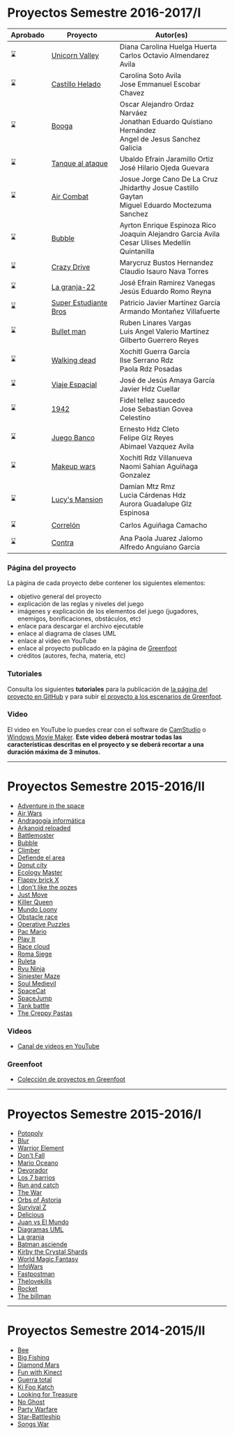 # Proyectos Semestre 2016-2017/I

Aprobado|Proyecto | Autor(es)
--------|---------|----------
:hourglass:|[Unicorn Valley](https://objetos16171.github.io/Unicorn-Valley/)|Diana Carolina Huelga Huerta<br>Carlos Octavio Almendarez Avila
:hourglass:|[Castillo Helado](https://objetos16171.github.io/Castillo-Helado/)|Carolina Soto Avila<br>Jose Emmanuel Escobar Chavez
:hourglass:|[Booga](https://objetos16171.github.io/Booga/)|Oscar Alejandro Ordaz Narváez<br>Jonathan Eduardo Quistiano Hernández<br>Angel  de Jesus Sanchez Galicia
:hourglass:|[Tanque al ataque](https://objetos16171.github.io/Tanque-al-ataque/)|Ubaldo Efrain Jaramillo Ortiz<br>José Hilario Ojeda Guevara
:hourglass:|[Air Combat](https://objetos16171.github.io/Air-Combat/)|Josue Jorge Cano De La Cruz<br>Jhidarthy Josue Castillo Gaytan<br>Miguel Eduardo Moctezuma Sanchez
:hourglass:|[Bubble](https://objetos16171.github.io/Bubble/)|Ayrton Enrique Espinoza Rico<br>Joaquin Alejandro Garcia Avila<br>Cesar Ulises Medellín Quintanilla
:hourglass:|[Crazy Drive](https://objetos16171.github.io/Crazy-Drive/)|Marycruz Bustos Hernandez<br>Claudio Isauro Nava Torres
:hourglass:|[La granja-22](https://objetos16171.github.io/La-granja-22/)|José Efrain Ramirez Vanegas<br>Jesús Eduardo Romo Reyna
:hourglass:|[Super Estudiante Bros](https://objetos16171.github.io/Super-Estudiante-Bros/)|Patricio Javier Martínez García<br>Armando Montañez Villafuerte
:hourglass:|[Bullet man](https://objetos16171.github.io/Bullet-man/)|Ruben Linares Vargas<br>Luis Angel Valerio Martínez<br>Gilberto Guerrero Reyes
:hourglass:|[Walking dead](https://objetos16171.github.io/Walking-dead/)|Xochitl Guerra García<br>Ilse Serrano Rdz<br>Paola Rdz Posadas
:hourglass:|[Viaje Espacial](https://objetos16171.github.io/Viaje-Espacial/)|José de Jesús Amaya García<br>Javier Hdz Cuellar
:hourglass:|[1942](https://objetos16171.github.io/1942/)|Fidel tellez saucedo<br>Jose Sebastian Govea Celestino
:hourglass:|[Juego Banco](https://objetos16171.github.io/Juego-Banco)|Ernesto Hdz Cleto<br>Felipe Glz Reyes<br>Abimael Vazquez Avila
:hourglass:|[Makeup wars](https://objetos16171.github.io/Makeup-Wars/)|Xochitl Rdz Villanueva<br>Naomi Sahian Aguiñaga Gonzalez
:hourglass:|[Lucy's Mansion](https://objetos16171.github.io/Lucy-s-Mansion/)|Damian Mtz Rmz<br>Lucia Cárdenas Hdz<br>Aurora Guadalupe Glz Espinosa
:hourglass:|[Correlón](https://objetos16171.github.io/Correlon/)|Carlos Aguiñaga Camacho
:hourglass:|[Contra](https://objetos16171.github.io/Contra-Survive/)|Ana Paola Juarez Jalomo<br>Alfredo Anguiano Garcia

### Página del proyecto

La página de cada proyecto debe contener los siguientes elementos:
* objetivo general del proyecto
* explicación de las reglas y niveles del juego
* imágenes y explicación de los elementos del juego (jugadores, enemigos, bonificaciones, obstáculos, etc)
* enlace para descargar el archivo ejecutable
* enlace al diagrama de clases UML
* enlace al video en YouTube
* enlace al proyecto publicado en la página de [Greenfoot](https://goo.gl/Rbuhcq)
* créditos (autores, fecha, materia, etc)

### Tutoriales
Consulta los siguientes **tutoriales** para la publicación de [la página del proyecto en GitHub](https://goo.gl/DQMLWe) y para subir [el proyecto a los escenarios de Greenfoot](https://goo.gl/Rbuhcq).

### Video
El video en YouTube lo puedes crear con el software de [CamStudio](http://camstudio.org/) o [Windows Movie Maker](http://windows.microsoft.com/es-xl/windows/movie-maker). **Este video deberá mostrar todas las características descritas en el proyecto y se deberá recortar a una duración máxima de 3 minutos.**

---

# Proyectos Semestre 2015-2016/II
* [Adventure in the space](http://objetos15162.github.io/Adventure-in-the-space/)
* [Air Wars](http://objetos15162.github.io/Air-Wars)
* [Andragogía informática](http://objetos15162.github.io/Andragogia-informatica/)
* [Arkanoid reloaded](http://objetos15162.github.io/Arkanoid-reloaded/)
* [Battlemoster](http://objetos15162.github.io/Battlemoster/)
* [Bubble](http://objetos15162.github.io/Bubble/)
* [Climber](http://objetos15162.github.io/Climber/)
* [Defiende el area](http://objetos15162.github.io/DEA/)
* [Donut city](http://objetos15162.github.io/Donut-City-V2)
* [Ecology Master](http://objetos15162.github.io/Ecology-Master/)
* [Flappy brick X](http://objetos15162.github.io/Flappy-brick-X/)
* [I don't like the oozes](http://objetos15162.github.io/I-dont-like-the-oozes/)
* [Just Move](http://objetos15162.github.io/Just-Move/)
* [Killer Queen](http://objetos15162.github.io/Killer-Queen/)
* [Mundo Loony](http://objetos15162.github.io/Mundo-Loony)
* [Obstacle race](http://objetos15162.github.io/Obstacle-race/)
* [Operative Puzzles](http://objetos15162.github.io/Operative-Puzzles/)
* [Pac Mario](http://objetos15162.github.io/Pac-Mario)
* [Play It](http://objetos15162.github.io/Play-It-)
* [Race cloud](http://objetos15162.github.io/Race-cloud)
* [Roma Siege](http://objetos15162.github.io/Roma-Siege)
* [Ruleta](http://objetos15162.github.io/Ruleta)
* [Ryu Ninja](http://objetos15162.github.io/Ryu-Ninja)
* [Siniester Maze](http://objetos15162.github.io/Siniester-Maze/)
* [Soul Medievil](http://objetos15162.github.io/Soul-Medievil/)
* [SpaceCat](http://objetos15162.github.io/SpaceCat/)
* [SpaceJump](http://objetos15162.github.io/SpaceJump/)
* [Tank battle](http://objetos15162.github.io/Tank-battle)
* [The Creppy Pastas](http://objetos15162.github.io/The-Creppy-Pastas/)

### Videos

* [Canal de videos en YouTube](https://goo.gl/S3HR5Y)

### Greenfoot
* [Colección de proyectos en Greenfoot](http://www.greenfoot.org/collections/512)

---

# Proyectos Semestre 2015-2016/I

* [Potopoly](http://objetos15161.github.io/Potopoly)       
* [Blur](http://objetos15161.github.io/Blur/)                     
* [Warrior Element](http://objetos15161.github.io/WarriorElement/)
* [Don't Fall](http://objetos15161.github.io/DontFall/)    
* [Mario Oceano](http://objetos15161.github.io/Mario-Oceano/)     
* [Devorador](http://objetos15161.github.io/Devorador)
* [Los 7 barrios](http://objetos15161.github.io/7-barrios/)
* [Run and catch](http://objetos15161.github.io/RunAndCatch/)
* [The War](http://objetos15161.github.io/TheWar/)                
* [Orbs of Astoria](http://objetos15161.github.io/Orbs-of-Astoria)
* [Survival Z](http://objetos15161.github.io/Survival-Z)          
* [Delicious](http://objetos15161.github.io/Delicious)            
* [Juan vs El Mundo](http://objetos15161.github.io/Juan-vs-El-Mundo)
* [Diagramas UML](http://objetos15161.github.io/Creador-de-diagramas-UML)
* [La granja](http://objetos15161.github.io/La-granja)                   
* [Batman asciende](http://objetos15161.github.io/Batman-asciende)       
* [Kirby the Crystal Shards](http://objetos15161.github.io/Kirby-the-Crystal-Shards/) 
* [World Magic Fantasy](http://objetos15161.github.io/World-Magic-Fantasy/)           
* [InfoWars](http://objetos15161.github.io/InfoWars/)                                 
* [Fastpostman](http://objetos15161.github.io/Fastpostman/)                           
* [Thelovekills](http://objetos15161.github.io/Thelovekills)                                 
* [Rocket](http://objetos15161.github.io/Rocket/) 
* [The billman](http://objetos15161.github.io/The-billman/)

---

# Proyectos Semestre 2014-2015/II
* [Bee](http://ppoo14152.github.io/Bee)  
* [Big Fishing](http://ppoo14152.github.io/BigFishing)  
* [Diamond Mars](http://ppoo14152.github.io/DiamondMars)
* [Fun with Kinect](http://ppoo14152.github.io/FunWithKinect)
* [Guerra total](http://ppoo14152.github.io/GuerraTotal)
* [Ki Foo Katch](http://ppoo14152.github.io/KiFooKatch)
* [Looking for Treasure](http://ppoo14152.github.io/LookingTreasure)
* [No Ghost](http://ppoo14152.github.io/NoGhost)
* [Party Warfare](http://ppoo14152.github.io/PartyWarfare)
* [Star-Battleship](http://ppoo14152.github.io/Star-Battleship)
* [Songs War](http://ppoo14152.github.io/SongsWar)